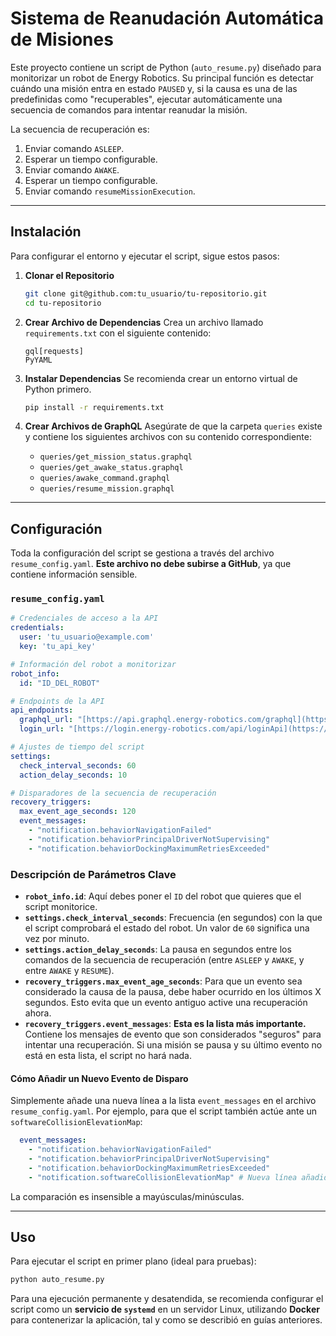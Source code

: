 # Sistema de Reanudación Automática de Misiones

Este proyecto contiene un script de Python (`auto_resume.py`) diseñado para monitorizar un robot de Energy Robotics. Su principal función es detectar cuándo una misión entra en estado `PAUSED` y, si la causa es una de las predefinidas como "recuperables", ejecutar automáticamente una secuencia de comandos para intentar reanudar la misión.

La secuencia de recuperación es:
1.  Enviar comando `ASLEEP`.
2.  Esperar un tiempo configurable.
3.  Enviar comando `AWAKE`.
4.  Esperar un tiempo configurable.
5.  Enviar comando `resumeMissionExecution`.

---

## Instalación

Para configurar el entorno y ejecutar el script, sigue estos pasos:

1.  **Clonar el Repositorio**
    ```bash
    git clone git@github.com:tu_usuario/tu-repositorio.git
    cd tu-repositorio
    ```

2.  **Crear Archivo de Dependencias**
    Crea un archivo llamado `requirements.txt` con el siguiente contenido:
    ```
    gql[requests]
    PyYAML
    ```

3.  **Instalar Dependencias**
    Se recomienda crear un entorno virtual de Python primero.
    ```bash
    pip install -r requirements.txt
    ```

4.  **Crear Archivos de GraphQL**
    Asegúrate de que la carpeta `queries` existe y contiene los siguientes archivos con su contenido correspondiente:
    * `queries/get_mission_status.graphql`
    * `queries/get_awake_status.graphql`
    * `queries/awake_command.graphql`
    * `queries/resume_mission.graphql`

---

## Configuración

Toda la configuración del script se gestiona a través del archivo `resume_config.yaml`. **Este archivo no debe subirse a GitHub**, ya que contiene información sensible.

### `resume_config.yaml`

```yaml
# Credenciales de acceso a la API
credentials:
  user: 'tu_usuario@example.com'
  key: 'tu_api_key'

# Información del robot a monitorizar
robot_info:
  id: "ID_DEL_ROBOT"

# Endpoints de la API
api_endpoints:
  graphql_url: "[https://api.graphql.energy-robotics.com/graphql](https://api.graphql.energy-robotics.com/graphql)"
  login_url: "[https://login.energy-robotics.com/api/loginApi](https://login.energy-robotics.com/api/loginApi)"

# Ajustes de tiempo del script
settings:
  check_interval_seconds: 60
  action_delay_seconds: 10

# Disparadores de la secuencia de recuperación
recovery_triggers:
  max_event_age_seconds: 120
  event_messages:
    - "notification.behaviorNavigationFailed"
    - "notification.behaviorPrincipalDriverNotSupervising"
    - "notification.behaviorDockingMaximumRetriesExceeded"
```

### Descripción de Parámetros Clave

* **`robot_info.id`**: Aquí debes poner el `ID` del robot que quieres que el script monitorice.
* **`settings.check_interval_seconds`**: Frecuencia (en segundos) con la que el script comprobará el estado del robot. Un valor de `60` significa una vez por minuto.
* **`settings.action_delay_seconds`**: La pausa en segundos entre los comandos de la secuencia de recuperación (entre `ASLEEP` y `AWAKE`, y entre `AWAKE` y `RESUME`).
* **`recovery_triggers.max_event_age_seconds`**: Para que un evento sea considerado la causa de la pausa, debe haber ocurrido en los últimos X segundos. Esto evita que un evento antiguo active una recuperación ahora.
* **`recovery_triggers.event_messages`**: **Esta es la lista más importante.** Contiene los mensajes de evento que son considerados "seguros" para intentar una recuperación. Si una misión se pausa y su último evento no está en esta lista, el script no hará nada.

#### Cómo Añadir un Nuevo Evento de Disparo

Simplemente añade una nueva línea a la lista `event_messages` en el archivo `resume_config.yaml`. Por ejemplo, para que el script también actúe ante un `softwareCollisionElevationMap`:

```yaml
  event_messages:
    - "notification.behaviorNavigationFailed"
    - "notification.behaviorPrincipalDriverNotSupervising"
    - "notification.behaviorDockingMaximumRetriesExceeded"
    - "notification.softwareCollisionElevationMap" # Nueva línea añadida
```
La comparación es insensible a mayúsculas/minúsculas.

---

## Uso

Para ejecutar el script en primer plano (ideal para pruebas):
```bash
python auto_resume.py
```

Para una ejecución permanente y desatendida, se recomienda configurar el script como un **servicio de `systemd`** en un servidor Linux, utilizando **Docker** para contenerizar la aplicación, tal y como se describió en guías anteriores.
